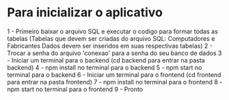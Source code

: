 # Para inicializar o aplicativo

1 - Primeiro baixar o arquivo SQL e executar o codigo para formar todas as tabelas
    (Tabelas que devem ser criadas do arquivo SQL: Computadores e Fabricantes
     Dados devem ser inseridos em suas respectivas tabelas)
2 - Trocar a senha do arquivo 'conexao' para a senha do seu banco de dados
3 - Iniciar um terminal para o backend (cd backend para entrar na pasta backend)
4 - npm install no terminal para o backend
5 - npm start no terminal para o backend
6 - Iniciar um terminal para o frontend (cd frontend para entrar na pasta frontend)
7 - npm install no terminal para o frontend
8 - npm start no terminal para o frontend
9 - Pronto
